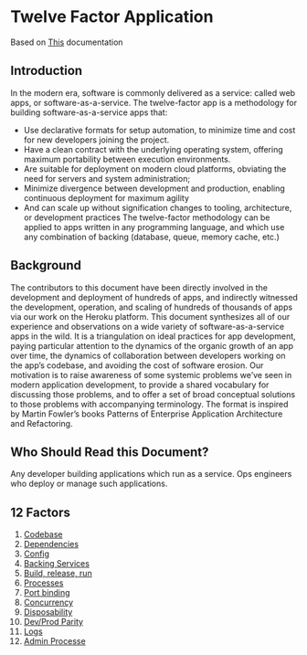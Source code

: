 # Twelve Factor Application
Based on [This](https://12factor.net/) documentation

## Introduction
In the modern era, software is commonly delivered as a service: called web apps, or software-as-a-service. The twelve-factor app is a methodology for building software-as-a-service apps that:
* Use declarative formats for setup automation, to minimize time and cost for new developers joining the project.
* Have a clean contract with the underlying operating system, offering maximum portability between execution environments.
* Are suitable for deployment on modern cloud platforms, obviating the need for servers and system administration;
* Minimize divergence between development and production, enabling continuous deployment for maximum agility
* And can scale up without signification changes to tooling, architecture, or development practices
The twelve-factor methodology can be applied to apps written in any programming language, and which use any combination of backing (database, queue, memory cache, etc.)

## Background
The contributors to this document have been directly involved in the development and deployment of hundreds of apps, and indirectly witnessed the development, operation, and scaling of hundreds of thousands of apps via our work on the Heroku platform.
This document synthesizes all of our experience and observations on a wide variety of software-as-a-service apps in the wild. It is a triangulation on ideal practices for app development, paying particular attention to the dynamics of the organic growth of an app over time, the dynamics of collaboration between developers working on the app’s codebase, and avoiding the cost of software erosion.
Our motivation is to raise awareness of some systemic problems we’ve seen in modern application development, to provide a shared vocabulary for discussing those problems, and to offer a set of broad conceptual solutions to those problems with accompanying terminology. The format is inspired by Martin Fowler’s books Patterns of Enterprise Application Architecture and Refactoring.

## Who Should Read this Document?
Any developer building applications which run as a service. Ops engineers who deploy or manage such applications.

## 12 Factors
1. [Codebase](https://github.com/aindrajaya/twelve-factor/roles#1-codebase)
2. [Dependencies](https://github.com/aindrajaya/twelve-factor/roles#2-dependency)
3. [Config](https://github.com/aindrajaya/twelve-factor/roles#3-config)
4. [Backing Services](https://github.com/aindrajaya/twelve-factor/roles#4-backing-services)
5. [Build, release, run](https://github.com/aindrajaya/twelve-factor/roles#5-build-release-run)
6. [Processes](https://github.com/aindrajaya/twelve-factor/roles#6-processes)
7. [Port binding](https://github.com/aindrajaya/twelve-factor/roles#7-port-binding)
8. [Concurrency](https://github.com/aindrajaya/twelve-factor/roles#8-concurrency)
9. [Disposability](https://github.com/aindrajaya/twelve-factor/roles#9-disposability)
10. [Dev/Prod Parity](https://github.com/aindrajaya/twelve-factor/roles#10-dev-pro-parity)
11. [Logs](https://github.com/aindrajaya/twelve-factor/roles#11-logs)
12. [Admin Processe](https://github.com/aindrajaya/twelve-factor/roles#12-admin-processes)
